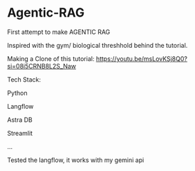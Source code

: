 # Agentic-RAG
First attempt to make AGENTIC RAG

Inspired with the gym/ biological threshhold behind the tutorial.


Making a Clone of this tutorial: https://youtu.be/msLovKSj8Q0?si=08i5CRNB8L2S_Naw


Tech Stack:

Python

Langflow

Astra DB

Streamlit

...


Tested the langflow, it works with my gemini api